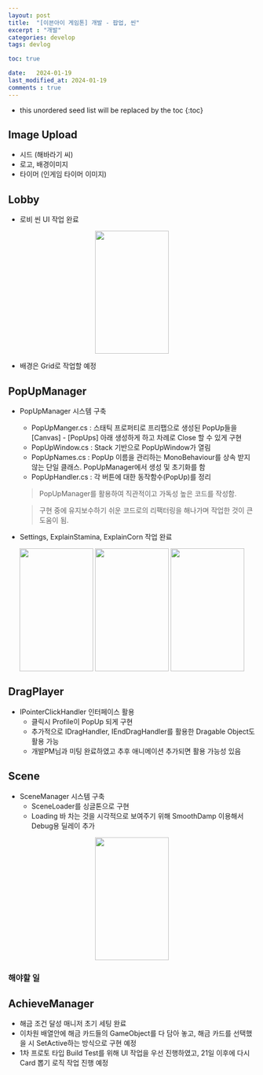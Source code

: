 ```yaml
---
layout: post
title:  "[이븐아이 게임톤] 개발 - 팝업, 씬"
excerpt : "개발"
categories: develop
tags: devlog

toc: true

date:   2024-01-19
last_modified_at: 2024-01-19
comments : true
---
```


* this unordered seed list will be replaced by the toc
{:toc}  

## Image Upload
  - 시드 (해바라기 씨)
  - 로고, 배경이미지
  - 타이머 (인게임 타이머 이미지) 

## Lobby
 - 로비 씬 UI 작업 완료 
<p align="center"> 
  <img src = "https://github.com/Jinlee0206/EvenIGamethon/assets/105345909/114fa4ac-c6cc-415b-a588-f2e8f5ec941c" width = "150" height = "250">
</p> 
   
 - 배경은 Grid로 작업할 예정

## PopUpManager

- PopUpManager 시스템 구축
  - PopUpManger.cs : 스태틱 프로퍼티로 프리팹으로 생성된 PopUp들을 [Canvas] - [PopUps] 아래 생성하게 하고 차례로 Close 할 수 있게 구현
  - PopUpWindow.cs : Stack 기반으로 PopUpWindow가 열림
  - PopUpNames.cs : PopUp 이름을 관리하는 MonoBehaviour를 상속 받지않는 단일 클래스. PopUpManager에서 생성 및 초기화를 함
  - PopUpHandler.cs : 각 버튼에 대한 동작함수(PopUp)를 정리

  > PopUpManager를 활용하여 직관적이고 가독성 높은 코드를 작성함.  

  > 구현 중에 유지보수하기 쉬운 코드로의 리팩터링을 해나가며 작업한 것이 큰 도움이 됨.  

- Settings, ExplainStamina, ExplainCorn 작업 완료

<p align = "center">
  <img src = "https://github.com/Jinlee0206/EvenIGamethon/assets/105345909/0b02e72c-d263-40c1-8def-10e0434c1031" align = "center" width = "150" height = "250">
  <img src = "https://github.com/Jinlee0206/EvenIGamethon/assets/105345909/a73f2a6c-9b98-4c5b-9233-d13f50a96ded" align = "center" width = "150" height = "250"></img>
  <img src = "https://github.com/Jinlee0206/EvenIGamethon/assets/105345909/9b9a437c-6a8d-4d45-8328-cdf15533eb56" align = "center" width = "150" height = "250"></img>
</p>

## DragPlayer
- IPointerClickHandler 인터페이스 활용
  - 클릭시 Profile이 PopUp 되게 구현
  - 추가적으로 IDragHandler, IEndDragHandler를 활용한 Dragable Object도 활용 가능
  - 개발PM님과 미팅 완료하였고 추후 애니메이션 추가되면 활용 가능성 있음

## Scene
- SceneManager 시스템 구축
  - SceneLoader를 싱글톤으로 구현
  - Loading 바 차는 것을 시각적으로 보여주기 위해 SmoothDamp 이용해서 Debug용 딜레이 추가  
   
<p align="center"> <img src = "https://github.com/Jinlee0206/EvenIGamethon/assets/105345909/30c72f99-b5c0-4a18-ba49-1358908e604f" width = "150" height = "250">
</p>

### 해야할 일

## AchieveManager
  - 해금 조건 달성 매니저 초기 세팅 완료
  - 이차원 배열안에 해금 카드들의 GameObject를 다 담아 놓고, 해금 카드를 선택했을 시 SetActive하는 방식으로 구현 예정 
  - 1차 프로토 타입 Build Test를 위해 UI 작업을 우선 진행하였고, 21일 이후에 다시 Card 뽑기 로직 작업 진행 예정